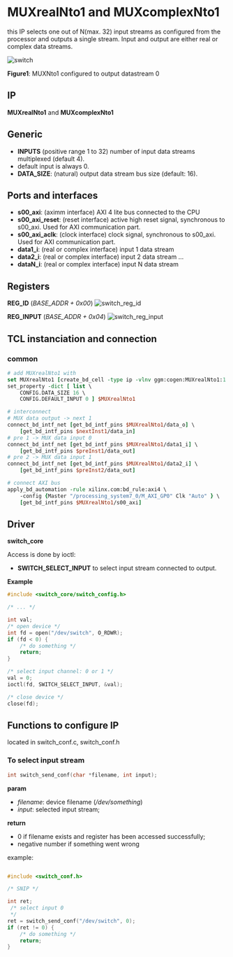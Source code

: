 # MUXrealNto1 and MUXcomplexNto1

this IP selects one out of N(max. 32) input streams as configured from the processor
and outputs a single stream. Input and output are either real or complex data
streams.

![switch](figures/switchReal.svg)

__Figure1__: MUXNto1 configured to output datastream 0

## IP

**MUXrealNto1** and **MUXcomplexNto1**

## Generic
* **INPUTS** (positive range 1 to 32) number of input data streams multiplexed (default 4).
* default input is always 0.
* **DATA_SIZE**: (natural) output data stream bus size (default: 16).

## Ports and interfaces
* **s00_axi**: (aximm interface) AXI 4 lite bus connected to the CPU
* **s00_axi_reset**: (reset interface) active high reset signal, synchronous to s00_axi. Used for
  AXI communication part.
* **s00_axi_aclk**: (clock interface) clock signal, synchronous to s00_axi. Used for
  AXI communication part.
* **data1_i**: (real or complex interface) input 1 data stream
* **data2_i**: (real or complex interface) input 2 data stream
...
* **dataN_i**: (real or complex interface) input N data stream

## Registers

__**REG_ID**__ (*BASE_ADDR + 0x00*)
![switch_reg_id](figures/switch_reg_id.svg)

__**REG_INPUT**__ (*BASE_ADDR + 0x04*)
![switch_reg_input](figures/switch_reg_input.svg)

## TCL instanciation and connection

### common

```tcl
# add MUXrealNto1 with
set MUXrealNto1 [create_bd_cell -type ip -vlnv ggm:cogen:MUXrealNto1:1.0 MUXrealNto1]
set_property -dict [ list \
    CONFIG.DATA_SIZE 16 \
	CONFIG.DEFAULT_INPUT 0 ] $MUXrealNto1

# interconnect
# MUX data output -> next 1
connect_bd_intf_net [get_bd_intf_pins $MUXrealNto1/data_o] \
    [get_bd_intf_pins $nextInst1/data_in]
# pre 1 -> MUX data input 0
connect_bd_intf_net [get_bd_intf_pins $MUXrealNto1/data1_i] \
    [get_bd_intf_pins $preInst1/data_out]
# pre 2 -> MUX data input 1
connect_bd_intf_net [get_bd_intf_pins $MUXrealNto1/data2_i] \
    [get_bd_intf_pins $preInst2/data_out]

# connect AXI bus
apply_bd_automation -rule xilinx.com:bd_rule:axi4 \
    -config {Master "/processing_system7_0/M_AXI_GP0" Clk "Auto" } \
    [get_bd_intf_pins $MUXrealNto1/s00_axi]
```
## Driver

**switch_core**

Access is done by ioctl:

* **SWITCH_SELECT_INPUT** to select input stream connected to output.

**Example**

```c
#include <switch_core/switch_config.h>

/* ... */

int val;
/* open device */
int fd = open("/dev/switch", O_RDWR);
if (fd < 0) {
	/* do something */
	return;
}

/* select input channel: 0 or 1 */
val = 0; 
ioctl(fd, SWITCH_SELECT_INPUT, &val);

/* close device */
close(fd);

```

## Functions to configure IP

located in switch_conf.c, switch_conf.h

### To select input stream
```c
int switch_send_conf(char *filename, int input);
```
**param**

* *filename*: device filename (*/dev/something*)
* *input*: selected input stream;

**return**

* 0 if filename exists and register has been accessed successfully;
* negative number if something went wrong

example:

```c

#include <switch_conf.h>

/* SNIP */

int ret;
 /* select input 0
 */
ret = switch_send_conf("/dev/switch", 0);
if (ret != 0) {
	/* do something */
	return;
}
```

